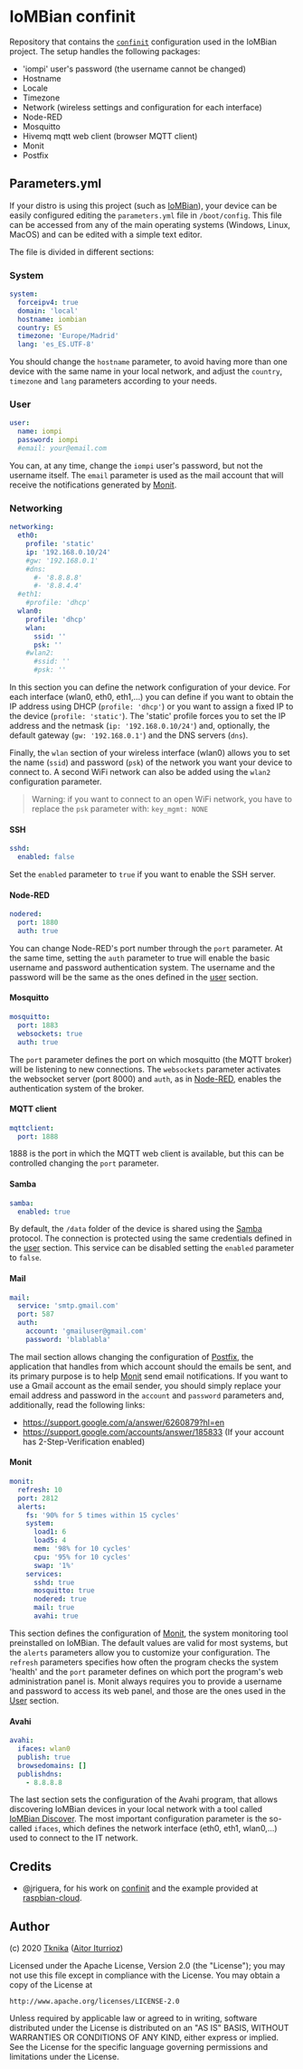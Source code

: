 # IoMBian confinit

Repository that contains the [`confinit`](https://github.com/jriguera/confinit) configuration used in the IoMBian project. The setup handles the following packages:

- 'iompi' user's password (the username cannot be changed)
- Hostname
- Locale
- Timezone
- Network (wireless settings and configuration for each interface)
- Node-RED
- Mosquitto
- Hivemq mqtt web client (browser MQTT client)
- Monit
- Postfix


## Parameters.yml

If your distro is using this project (such as [IoMBian](https://github.com/Tknika/iombian)), your device can be easily configured editing the `parameters.yml` file in `/boot/config`. This file can be accessed from any of the main operating systems (Windows, Linux, MacOS) and can be edited with a simple text editor.

The file is divided in different sections:


### System

```yaml
system:
  forceipv4: true
  domain: 'local'
  hostname: iombian
  country: ES
  timezone: 'Europe/Madrid'
  lang: 'es_ES.UTF-8'
```

You should change the `hostname` parameter, to avoid having more than one device with the same name in your local network, and adjust the `country`, `timezone` and `lang` parameters according to your needs.


### User

```yaml
user:
  name: iompi
  password: iompi
  #email: your@email.com
```

You can, at any time, change the `iompi` user's password, but not the username itself. The `email` parameter is used as the mail account that will receive the notifications generated by [Monit](https://mmonit.com/monit/).


### Networking

```yaml
networking:
  eth0:
    profile: 'static'
    ip: '192.168.0.10/24'
    #gw: '192.168.0.1'
    #dns: 
      #- '8.8.8.8'
      #- '8.8.4.4'
  #eth1:
    #profile: 'dhcp'
  wlan0:
    profile: 'dhcp'
    wlan:
      ssid: ''
      psk: ''
    #wlan2:
      #ssid: ''
      #psk: ''
```

In this section you can define the network configuration of your device. For each interface (wlan0, eth0, eth1,...) you can define if you want to obtain the IP address using DHCP (`profile: 'dhcp'`) or you want to assign a fixed IP to the device (`profile: 'static'`). The 'static' profile forces you to set the IP address and the netmask (`ip: '192.168.0.10/24'`) and, optionally, the default gateway (`gw: '192.168.0.1'`) and the DNS servers (`dns`).

Finally, the `wlan` section of your wireless interface (wlan0) allows you to set the name (`ssid`) and password (`psk`) of the network you want your device to connect to. A second WiFi network can also be added using the `wlan2` configuration parameter.

> Warning: if you want to connect to an open WiFi network, you have to replace the `psk` parameter with: ```key_mgmt: NONE```


#### SSH

```yaml
sshd: 
  enabled: false
```

Set the `enabled` parameter to `true` if you want to enable the SSH server.


#### Node-RED

```yaml
nodered:
  port: 1880
  auth: true
```

You can change Node-RED's port number through the `port` parameter. At the same time, setting the `auth` parameter to true will enable the basic username and password authentication system. The username and the password will be the same as the ones defined in the [user](#user) section.


#### Mosquitto

```yaml
mosquitto:
  port: 1883
  websockets: true
  auth: true
```

The `port` parameter defines the port on which mosquitto (the MQTT broker) will be listening to new connections. The `websockets` parameter activates the websocket server (port 8000) and `auth`, as in [Node-RED](#node-red), enables the authentication system of the broker.


#### MQTT client

```yaml
mqttclient:
  port: 1888
```

1888 is the port in which the MQTT web client is available, but this can be controlled changing the `port` parameter.


#### Samba

```yaml
samba:
  enabled: true
```

By default, the `/data` folder of the device is shared using the [Samba](https://en.wikipedia.org/wiki/Samba_(software)) protocol. The connection is protected using the same credentials defined in the [user](#user) section. This service can be disabled setting the `enabled` parameter to `false`.


#### Mail

```yaml
mail:
  service: 'smtp.gmail.com'
  port: 587
  auth:
    account: 'gmailuser@gmail.com'
    password: 'blablabla'
```

The mail section allows changing the configuration of [Postfix](http://www.postfix.org/), the application that handles from which account should the emails be sent, and its primary purpose is to help [Monit](#monit) send email notifications. If you want to use a Gmail account as the email sender, you should simply replace your email address and password in the `account` and `password` parameters and, additionally, read the following links:

- https://support.google.com/a/answer/6260879?hl=en
- https://support.google.com/accounts/answer/185833 (If your account has 2-Step-Verification enabled)


#### Monit

```yaml
monit:
  refresh: 10
  port: 2812
  alerts:
    fs: '90% for 5 times within 15 cycles'
    system:
      load1: 6
      load5: 4
      mem: '98% for 10 cycles'
      cpu: '95% for 10 cycles'
      swap: '1%'
    services:
      sshd: true
      mosquitto: true
      nodered: true
      mail: true
      avahi: true
```

This section defines the configuration of [Monit](https://mmonit.com/monit/), the system monitoring tool preinstalled on IoMBian. The default values are valid for most systems, but the `alerts` parameters allow you to customize your configuration. The `refresh` parameters specifies how often the program checks the system 'health' and the `port` parameter defines on which port the program's web administration panel is. Monit always requires you to provide a username and password to access its web panel, and those are the ones used in the [User](#user) section. 


#### Avahi

```yaml
avahi:
  ifaces: wlan0
  publish: true
  browsedomains: []
  publishdns:
    - 8.8.8.8
```

The last section sets the configuration of the Avahi program, that allows discovering IoMBian devices in your local network with a tool called [IoMBian Discover](https://github.com/Tknika/iombian-discover). The most important configuration parameter is the so-called `ifaces`, which defines the network interface (eth0, eth1, wlan0,...) used to connect to the IT network.


## Credits

- @jriguera, for his work on [confinit](https://github.com/jriguera/confinit) and the example provided at [raspbian-cloud](https://github.com/jriguera/raspbian-cloud/tree/master/stage8/99-confinit/config).


## Author

(c) 2020 [Tknika](https://tknika.eus/) ([Aitor Iturrioz](https://github.com/bodiroga))

Licensed under the Apache License, Version 2.0 (the "License");
you may not use this file except in compliance with the License.
You may obtain a copy of the License at

    http://www.apache.org/licenses/LICENSE-2.0

Unless required by applicable law or agreed to in writing, software
distributed under the License is distributed on an "AS IS" BASIS,
WITHOUT WARRANTIES OR CONDITIONS OF ANY KIND, either express or implied.
See the License for the specific language governing permissions and
limitations under the License.